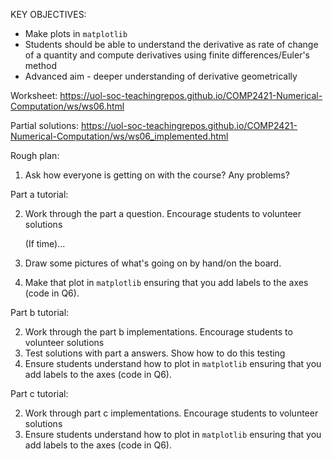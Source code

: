 KEY OBJECTIVES:

- Make plots in `matplotlib`
- Students should be able to understand the derivative as rate of change of a quantity and compute derivatives using finite differences/Euler's method
- Advanced aim - deeper understanding of derivative geometrically

Worksheet:
https://uol-soc-teachingrepos.github.io/COMP2421-Numerical-Computation/ws/ws06.html

Partial solutions:
https://uol-soc-teachingrepos.github.io/COMP2421-Numerical-Computation/ws/ws06_implemented.html

Rough plan:

1. Ask how everyone is getting on with the course? Any problems?

Part a tutorial:

2. Work through the part a question. Encourage students to volunteer solutions

    (If time)...
3. Draw some pictures of what's going on by hand/on the board.
4. Make that plot in `matplotlib` ensuring that you add labels to the axes (code in Q6).

Part b tutorial:

2. Work through the part b implementations. Encourage students to volunteer solutions
3. Test solutions with part a answers. Show how to do this testing
4. Ensure students understand how to plot in `matplotlib` ensuring that you add labels to the axes (code in Q6).

Part c tutorial:

2. Work through part c implementations. Encourage students to volunteer solutions
3. Ensure students understand how to plot in `matplotlib` ensuring that you add labels to the axes (code in Q6).
